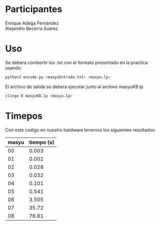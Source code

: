 # Participantes
Enrique Adega Fernández  
Alejandro Becerra Suárez
# Uso
Se debera combertir los .txt con el formato presentado en la practica usando:  
```sh
python3 encode.py <masyuEntrada.txt> <masyu.lp>  
```
El archivo de salida se debera ejecutar junto al archivo masyuKB.lp  
```sh
clingo 0 masyuKB.lp <masyu.lp>  
```  
# Timepos
Con este codigo en nuestro hardware tenemos los siguientes resultados:  

| masyu  | tiempo (s) |
| ------ | ------ |
| 00     | 0.003  |
| 01     | 0.002  |
| 02     | 0.028  |
| 03     | 0.032  |
| 04     | 0.101  |
| 05     | 0.541  |
| 06     | 3.505  |
| 07     | 35.72  |
| 08     | 76.81  |